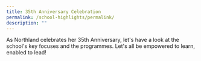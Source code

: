 ```yaml
---
title: 35th Anniversary Celebration
permalink: /school-highlights/permalink/
description: ""
---
```

As Northland celebrates her 35th Anniversary, let's have a look at the school's key focuses and the programmes.  Let's all be empowered to learn, enabled to lead!
